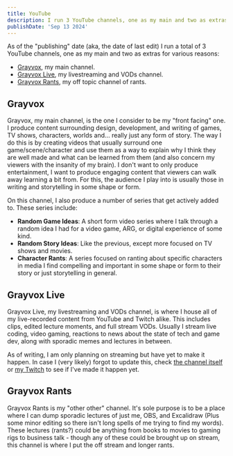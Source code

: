 ```yaml
---
title: YouTube
description: I run 3 YouTube channels, one as my main and two as extras for various reasons.
publishDate: 'Sep 13 2024'
---
```


As of the "publishing" date (aka, the date of last edit) I run a total of 3 YouTube channels, one as my main and two as extras for various reasons:

- [Grayvox](https://www.youtube.com/@Grayvox), my main channel.
- [Grayvox Live](https://www.youtube.com/@GrayvoxLive), my livestreaming and VODs channel.
- [Grayvox Rants](https://www.youtube.com/@GrayvoxRants), my off topic channel of rants.

## Grayvox

Grayvox, my main channel, is the one I consider to be my "front facing" one. I produce content surrounding design, development, and writing of games, TV shows, characters, worlds and... really just any form of story. The way I do this is by creating videos that usually surround one game/scene/character and use them as a way to explain why I think they are well made and what can be learned from them (and also concern my viewers with the insanity of my brain). I don't want to only produce entertainment, I want to produce engaging content that viewers can walk away learning a bit from. For this, the audience I play into is usually those in writing and storytelling in some shape or form.

On this channel, I also produce a number of series that get actively added to. These series include:

- **Random Game Ideas**: A short form video series where I talk through a random idea I had for a video game, ARG, or digital experience of some kind.
- **Random Story Ideas**: Like the previous, except more focused on TV shows and movies.
- **Character Rants**: A series focused on ranting about specific characters in media I find compelling and important in some shape or form to their story or just storytelling in general.

## Grayvox Live

Grayvox Live, my livestreaming and VODs channel, is where I house all of my live-recorded content from YouTube and Twitch alike. This includes clips, edited lecture moments, and full stream VODs. Usually I stream live coding, video gaming, reactions to news about the state of tech and game dev, along with sporadic memes and lectures in between.

As of writing, I am only planning on streaming but have yet to make it happen. In case I (very likely) forgot to update this, check [the channel itself](https://www.youtube.com/@GrayvoxLive) or [my Twitch](https://www.twitch.tv/grayvoxdev) to see if I've made it happen yet.

## Grayvox Rants

Grayvox Rants is my "other other" channel. It's sole purpose is to be a place where I can dump sporadic lectures of just me, OBS, and Excalidraw (Plus some minor editing so there isn't long spells of me trying to find my words). These lectures (rants?) could be anything from books to movies to gaming rigs to business talk - though any of these could be brought up on stream, this channel is where I put the off stream and longer rants.
